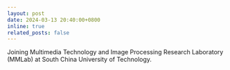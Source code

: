 ```yaml
---
layout: post
date: 2024-03-13 20:40:00+0800
inline: true
related_posts: false
---
```


Joining Multimedia Technology and Image Processing Research Laboratory (MMLab) at South China University of Technology.
